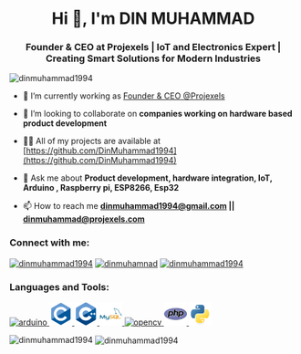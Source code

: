 <h1 align="center">Hi 👋, I'm DIN MUHAMMAD</h1>
<h3 align="center">Founder & CEO at Projexels | IoT and Electronics Expert | Creating Smart Solutions for Modern Industries</h3>

<p align="left"> <img src="https://komarev.com/ghpvc/?username=dinmuhammad1994&label=Profile%20views&color=0e75b6&style=flat" alt="dinmuhammad1994" /> </p>

- 🔭 I’m currently working as [Founder & CEO @Projexels](www.projexels.com)

- 👯 I’m looking to collaborate on **companies working on hardware based product development**

- 👨‍💻 All of my projects are available at [https://github.com/DinMuhammad1994](https://github.com/DinMuhammad1994)

- 💬 Ask me about **Product development, hardware integration, IoT, Arduino , Raspberry pi, ESP8266, Esp32**

- 📫 How to reach me **dinmuhammad1994@gmail.com || dinmuhammad@projexels.com**


<h3 align="left">Connect with me:</h3>
<p align="left">
<a href="https://twitter.com/dinmuhammad1994" target="blank"><img align="center" src="https://raw.githubusercontent.com/rahuldkjain/github-profile-readme-generator/master/src/images/icons/Social/twitter.svg" alt="dinmuhammad1994" height="30" width="40" /></a>
<a href="https://linkedin.com/in/dinmuhamnad" target="blank"><img align="center" src="https://raw.githubusercontent.com/rahuldkjain/github-profile-readme-generator/master/src/images/icons/Social/linked-in-alt.svg" alt="dinmuhamnad" height="30" width="40" /></a>
<a href="https://fb.com/dinmuhammad1994" target="blank"><img align="center" src="https://raw.githubusercontent.com/rahuldkjain/github-profile-readme-generator/master/src/images/icons/Social/facebook.svg" alt="dinmuhammad1994" height="30" width="40" /></a>
</p>

<h3 align="left">Languages and Tools:</h3>
<p align="left"> <a href="https://www.arduino.cc/" target="_blank" rel="noreferrer"> <img src="https://cdn.worldvectorlogo.com/logos/arduino-1.svg" alt="arduino" width="40" height="40"/> </a> <a href="https://www.cprogramming.com/" target="_blank" rel="noreferrer"> <img src="https://raw.githubusercontent.com/devicons/devicon/master/icons/c/c-original.svg" alt="c" width="40" height="40"/> </a> <a href="https://www.w3schools.com/cpp/" target="_blank" rel="noreferrer"> <img src="https://raw.githubusercontent.com/devicons/devicon/master/icons/cplusplus/cplusplus-original.svg" alt="cplusplus" width="40" height="40"/> </a> <a href="https://www.mysql.com/" target="_blank" rel="noreferrer"> <img src="https://raw.githubusercontent.com/devicons/devicon/master/icons/mysql/mysql-original-wordmark.svg" alt="mysql" width="40" height="40"/> </a> <a href="https://opencv.org/" target="_blank" rel="noreferrer"> <img src="https://www.vectorlogo.zone/logos/opencv/opencv-icon.svg" alt="opencv" width="40" height="40"/> </a> <a href="https://www.php.net" target="_blank" rel="noreferrer"> <img src="https://raw.githubusercontent.com/devicons/devicon/master/icons/php/php-original.svg" alt="php" width="40" height="40"/> </a> <a href="https://www.python.org" target="_blank" rel="noreferrer"> <img src="https://raw.githubusercontent.com/devicons/devicon/master/icons/python/python-original.svg" alt="python" width="40" height="40"/> </a> </p>

<p><img align="left" src="https://github-readme-stats.vercel.app/api/top-langs?username=dinmuhammad1994&show_icons=true&locale=en&layout=compact" alt="dinmuhammad1994" /></p>

<p>&nbsp;<img align="center" src="https://github-readme-stats.vercel.app/api?username=dinmuhammad1994&show_icons=true&locale=en" alt="dinmuhammad1994" /></p>
